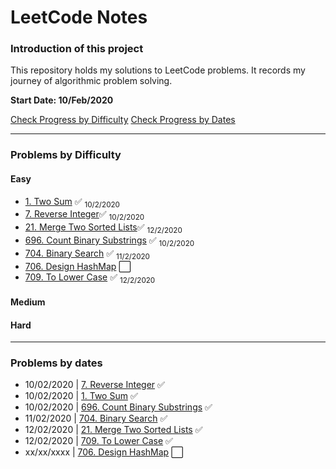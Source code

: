 # LeetCode Notes

### Introduction of this project

This repository holds my solutions to LeetCode problems. It records my journey of algorithmic problem solving.

**Start Date: 10/Feb/2020**

[Check Progress by Difficulty](#difficulty)
[Check Progress by Dates](#dates)

---

### Problems by Difficulty <div id="difficulty"></div>

#### Easy

- [1. Two Sum](./problems/1.%20Two%20Sum.md) :white_check_mark: <sub>10/2/2020</sub>
- [7. Reverse Integer](./problems/7.%20Reverse%20Integer.md):white_check_mark: <sub>10/2/2020</sub>
- [21. Merge Two Sorted Lists](https://leetcode.com/problems/merge-two-sorted-lists/):white_check_mark: <sub>12/2/2020</sub>
- [696. Count Binary Substrings](./problems/696.%20Count%20Binary%20Substrings.md) :white_check_mark: <sub>10/2/2020</sub>
- [704. Binary Search](./problems/704.%20Binary%20Search.md) :white_check_mark: <sub>11/2/2020</sub>
- [706. Design HashMap](./problems/706.%20Design%20HashMap.md) :white_large_square:
- [709. To Lower Case](./problems/709.%20To%20Lower%20Case.md) :white_check_mark: <sub>12/2/2020</sub>

#### Medium

#### Hard

---

### Problems by dates <div id="dates"></div>

- 10/02/2020 | [7. Reverse Integer](./problems/7.%20Reverse%20Integer.md) :white_check_mark:
- 10/02/2020 | [1. Two Sum](./problems/1.%20Two%20Sum.md) :white_check_mark:
- 10/02/2020 | [696. Count Binary Substrings](./problems/696.%20Count%20Binary%20Substrings.md) :white_check_mark:
- 11/02/2020 | [704. Binary Search](./problems/704.%20Binary%20Search.md) :white_check_mark:
- 12/02/2020 | [21. Merge Two Sorted Lists](./problems/21.%20Merge%20Two%20Sorted%20Lists.md) :white_check_mark:
- 12/02/2020 | [709. To Lower Case](./problems/709.%20To%20Lower%20Case.md) :white_check_mark:
- xx/xx/xxxx | [706. Design HashMap](./problems/706.%20Design%20HashMap.md) :white_large_square:
